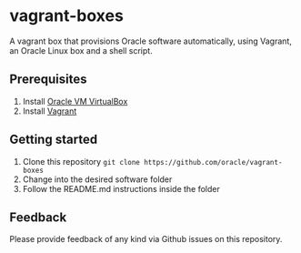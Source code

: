 # vagrant-boxes
A vagrant box that provisions Oracle software automatically, using Vagrant, an Oracle Linux box and a shell script.

## Prerequisites
1. Install [Oracle VM VirtualBox](https://www.virtualbox.org/wiki/Downloads)
2. Install [Vagrant](https://vagrantup.com/)

## Getting started
1. Clone this repository `git clone https://github.com/oracle/vagrant-boxes`
2. Change into the desired software folder
3. Follow the README.md instructions inside the folder

## Feedback
Please provide feedback of any kind via Github issues on this repository.
